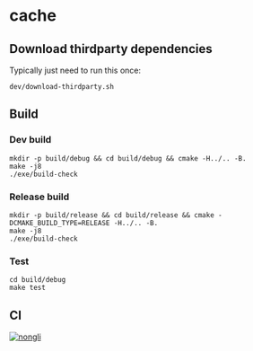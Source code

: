 # cache

## Download thirdparty dependencies

Typically just need to run this once:

```shell
dev/download-thirdparty.sh
```

## Build

### Dev build

```shell
mkdir -p build/debug && cd build/debug && cmake -H../.. -B.
make -j8
./exe/build-check
```

### Release build

```shell
mkdir -p build/release && cd build/release && cmake -DCMAKE_BUILD_TYPE=RELEASE -H../.. -B.
make -j8
./exe/build-check
```

### Test

```shell
cd build/debug
make test
```

## CI
[![nongli](https://circleci.com/gh/nongli/cache.svg?style=svg)](https://app.circleci.com/pipelines/github/nongli)
